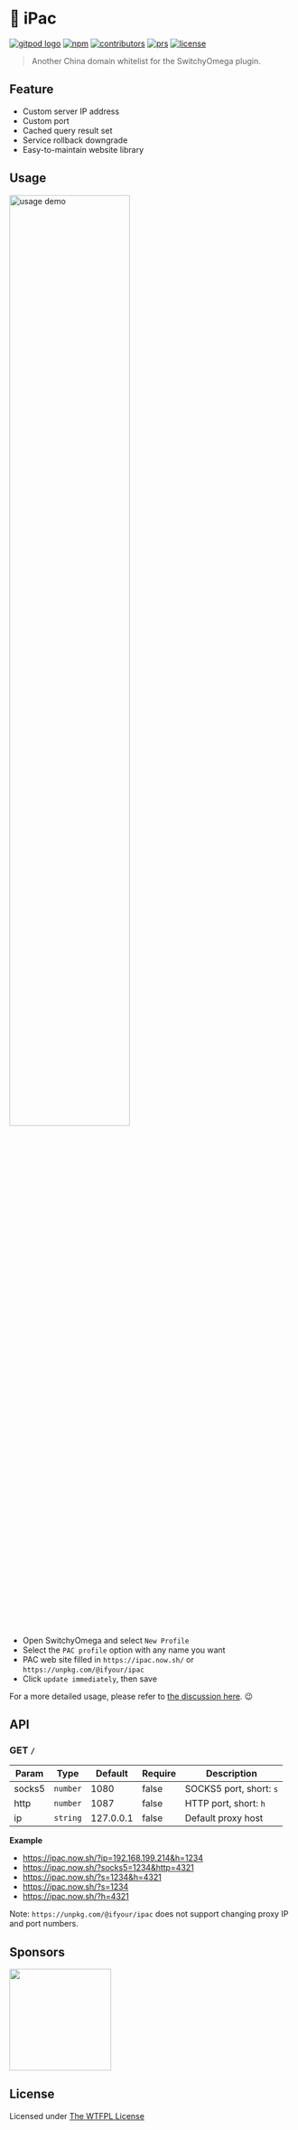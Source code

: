 # 🗻 iPac

[![gitpod logo](https://img.shields.io/badge/gitpod-ready-blue?logo=gitpod)](https://gitpod.io/#https://github.com/ifyour/ipac)
[![npm](https://badgen.net/npm/v/@ifyour/ipac)](https://unpkg.com/@ifyour/ipac)
[![contributors](https://badgen.net/github/contributors/ifyour/ipac)](https://github.com/ifyour/ipac/graphs/contributors)
[![prs](https://badgen.net/github/prs/ifyour/ipac)](https://github.com/ifyour/ipac/pulls?q=is%3Apr+sort%3Aupdated-desc+)
[![license](https://badgen.net/github/license/ifyour/ipac)](https://github.com/ifyour/ipac/blob/master/LICENSE)

> Another China domain whitelist for the SwitchyOmega plugin.

## Feature

- Custom server IP address
- Custom port
- Cached query result set
- Service rollback downgrade
- Easy-to-maintain website library

## Usage

<p align="left">
  <img
    width="65%"
    alt="usage demo"
    src="https://user-images.githubusercontent.com/15377484/79173191-66b33180-7e29-11ea-9502-94de0231a3f9.jpg"
  >
</p>

- Open SwitchyOmega and select `New Profile`
- Select the `PAC profile` option with any name you want
- PAC web site filled in `https://ipac.now.sh/` or `https://unpkg.com/@ifyour/ipac`
- Click `update immediately`, then save

For a more detailed usage, please refer to [the discussion here](https://github.com/ifyour/ipac/issues/41). 😉

## API

### GET `/`

| Param  | Type     | Default   | Require | Description             |
| ------ | -------- | --------- | ------- | ----------------------- |
| socks5 | `number` | 1080      | false   | SOCKS5 port, short: `s` |
| http   | `number` | 1087      | false   | HTTP port, short: `h`   |
| ip     | `string` | 127.0.0.1 | false   | Default proxy host      |

**Example**

- https://ipac.now.sh/?ip=192.168.199.214&h=1234
- https://ipac.now.sh/?socks5=1234&http=4321
- https://ipac.now.sh/?s=1234&h=4321
- https://ipac.now.sh/?s=1234
- https://ipac.now.sh/?h=4321

Note: `https://unpkg.com/@ifyour/ipac` does not support changing proxy IP and port numbers.

## Sponsors

<a href="https://vercel.com"><img src="https://badgen-sponsors.now.sh/vercel.svg" height="180px" /></a>

## License

Licensed under [The WTFPL License](./LICENSE)

